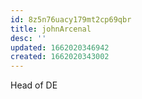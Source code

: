 ```yaml
---
id: 8z5n76uacy179mt2cp69qbr
title: johnArcenal
desc: ''
updated: 1662020346942
created: 1662020343002
---
```

Head of DE